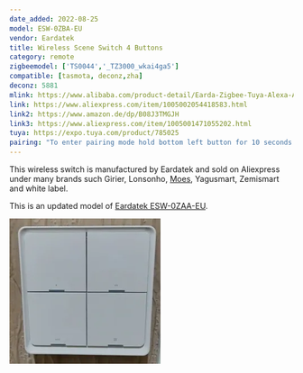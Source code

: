 ```yaml
---
date_added: 2022-08-25
model: ESW-0ZBA-EU
vendor: Eardatek
title: Wireless Scene Switch 4 Buttons
category: remote
zigbeemodel: ['TS0044','_TZ3000_wkai4ga5']
compatible: [tasmota, deconz,zha]
deconz: 5881
mlink: https://www.alibaba.com/product-detail/Earda-Zigbee-Tuya-Alexa-Amazon-Smartphone_1600082250475.html
link: https://www.aliexpress.com/item/1005002054418583.html
link2: https://www.amazon.de/dp/B08J3TMGJH
link3: https://www.aliexpress.com/item/1005001471055202.html
tuya: https://expo.tuya.com/product/785025
pairing: "To enter pairing mode hold bottom left button for 10 seconds until all 4 LEDs start flashing."
---
```

This wireless switch is manufactured by Eardatek and sold on Aliexpress under many brands such Girier, Lonsonho, [Moes](https://www.moeshouse.com/?ref=v4thya2eufek), Yagusmart, Zemismart and white label. 

This is an updated model of [Eardatek ESW-0ZAA-EU](Eardatek_ESW-0ZAA-EU). 

![How it looks](/assets/images/devices/Eardatek_ESW-0ZBA-EU_look.webp)
